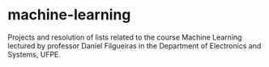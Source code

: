 # machine-learning
Projects and resolution of lists related to the course Machine Learning lectured by professor Daniel Filgueiras in the Department of Electronics and Systems, UFPE.
